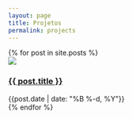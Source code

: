 ```yaml
---
layout: page
title: Projetos
permalink: projects
---
```


<div>
  {% for post in site.posts %}
    <div class="flex items-stretch justify-start">
      <div class="self-auto">
        <img src="{{site.baseurl}}/assets/projects/{{ post.title }.png">
      </div>
      <div class>
        <h3><a href="{{site.baseurl}}{{ post.url }}">{{ post.title }}</a></h3>
        <div class="text-sm text-gray-400">{{post.date | date: "%B %-d, %Y"}}</div>
      </div> 
    </div>
  {% endfor %}
</div>



